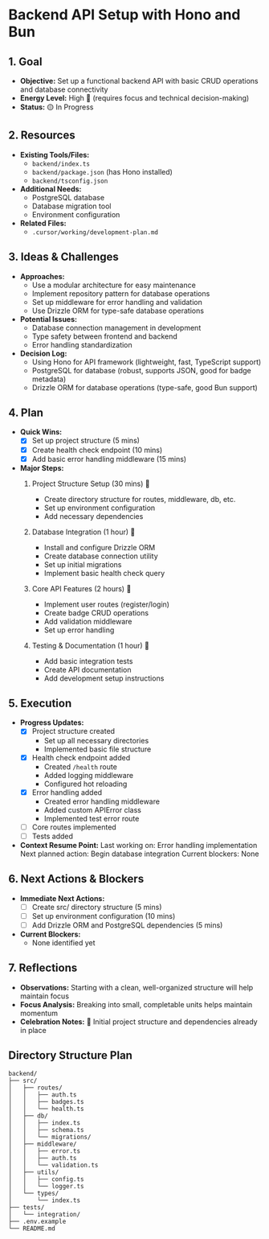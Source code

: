 # Backend API Setup with Hono and Bun

## 1. Goal
- **Objective:** Set up a functional backend API with basic CRUD operations and database connectivity
- **Energy Level:** High 🔋 (requires focus and technical decision-making)
- **Status:** 🟡 In Progress

## 2. Resources
- **Existing Tools/Files:**
  - `backend/index.ts`
  - `backend/package.json` (has Hono installed)
  - `backend/tsconfig.json`
- **Additional Needs:**
  - PostgreSQL database
  - Database migration tool
  - Environment configuration
- **Related Files:**
  - `.cursor/working/development-plan.md`

## 3. Ideas & Challenges
- **Approaches:**
  - Use a modular architecture for easy maintenance
  - Implement repository pattern for database operations
  - Set up middleware for error handling and validation
  - Use Drizzle ORM for type-safe database operations
- **Potential Issues:**
  - Database connection management in development
  - Type safety between frontend and backend
  - Error handling standardization
- **Decision Log:**
  - Using Hono for API framework (lightweight, fast, TypeScript support)
  - PostgreSQL for database (robust, supports JSON, good for badge metadata)
  - Drizzle ORM for database operations (type-safe, good Bun support)

## 4. Plan
- **Quick Wins:**
  - [x] Set up project structure (5 mins)
  - [x] Create health check endpoint (10 mins)
  - [x] Add basic error handling middleware (15 mins)

- **Major Steps:**
  1. Project Structure Setup (30 mins) 🎯
     - Create directory structure for routes, middleware, db, etc.
     - Set up environment configuration
     - Add necessary dependencies

  2. Database Integration (1 hour) 🎯
     - Install and configure Drizzle ORM
     - Create database connection utility
     - Set up initial migrations
     - Implement basic health check query

  3. Core API Features (2 hours) 🎯
     - Implement user routes (register/login)
     - Create badge CRUD operations
     - Add validation middleware
     - Set up error handling

  4. Testing & Documentation (1 hour) 🎯
     - Add basic integration tests
     - Create API documentation
     - Add development setup instructions

## 5. Execution
- **Progress Updates:**
  - [x] Project structure created
    - Set up all necessary directories
    - Implemented basic file structure
  - [x] Health check endpoint added
    - Created `/health` route
    - Added logging middleware
    - Configured hot reloading
  - [x] Error handling added
    - Created error handling middleware
    - Added custom APIError class
    - Implemented test error route
  - [ ] Core routes implemented
  - [ ] Tests added
- **Context Resume Point:**
  Last working on: Error handling implementation
  Next planned action: Begin database integration
  Current blockers: None

## 6. Next Actions & Blockers
- **Immediate Next Actions:** 
  - [ ] Create src/ directory structure (5 mins)
  - [ ] Set up environment configuration (10 mins)
  - [ ] Add Drizzle ORM and PostgreSQL dependencies (5 mins)
- **Current Blockers:**
  - None identified yet

## 7. Reflections
- **Observations:** Starting with a clean, well-organized structure will help maintain focus
- **Focus Analysis:** Breaking into small, completable units helps maintain momentum
- **Celebration Notes:** 🎉 Initial project structure and dependencies already in place

## Directory Structure Plan
```
backend/
├── src/
│   ├── routes/
│   │   ├── auth.ts
│   │   ├── badges.ts
│   │   └── health.ts
│   ├── db/
│   │   ├── index.ts
│   │   ├── schema.ts
│   │   └── migrations/
│   ├── middleware/
│   │   ├── error.ts
│   │   ├── auth.ts
│   │   └── validation.ts
│   ├── utils/
│   │   ├── config.ts
│   │   └── logger.ts
│   └── types/
│       └── index.ts
├── tests/
│   └── integration/
├── .env.example
└── README.md
``` 